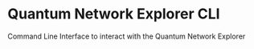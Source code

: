 # Quantum Network Explorer CLI
Command Line Interface to interact with the Quantum Network Explorer
